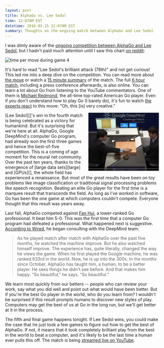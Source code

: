```yaml
---
layout: post
title: AlphaGo vs. Lee Sedol
time: 12:07AM EST
datetime: 2016-03-15 12:07AM EST
summary: Thoughts on the ongoing match between AlphaGo and Lee Sedol
---
```


I was dimly aware of the [ongoing competition between AlphaGo and Lee
Sedol][wiki], but I hadn't paid much attention until I saw this chart [on
reddit][]:

<img src="http://i.imgur.com/3HcJKbk.png" border=0 width=700 alt="time per move during game 4">

It's hard to read "Lee Sedol's brilliant attack (78th)" and not get curious!
This led me into a deep dive on the competition. You can read more about [the
move][analysis] or watch a [15 minute summary][match4-15m] of the match. The
full [6 hour match][match4], including a press conference afterwards, is also
online. You can learn a lot about Go from listening to the YouTube
commentators. One of them is [Michael Redmond][], the all-time top-rated
American Go player. Even if you don't understand how to play Go (I barely do),
it's fun to watch [the experts react][commentary] to this move: "Oh, this [is]
very creative."

<img src="/images/alphago.png" width=231 height=190 style="float: right; margin-left: 1em;">
[Lee Sedol][]'s win in the fourth match is being celebrated as a victory for
humankind. But it's surprising that we're here at all. AlphaGo, Google
DeepMind's computer Go program, had already won the first three games and hence
the best-of-five competition. This is a coming of age moment for the neural net
community. Over the past ten years, thanks to the emergence of [large data
sets][large] and [GPUs][], the whole field has experienced a renaissance. But
most of the great results have been on toy problems like image classification
or traditional signal processing problems like speech recognition. Beating an
elite Go player for the first time is a marquee result that transcends the
field. As long as I've worked in software, Go has been the one game at which
computers couldn't compete. Everyone thought that this result was years away.

Last fall, AlphaGo competed against [Fan Hui][], a lower-ranked Go
professional. It beat him 5-0. This was the first time that a computer Go
program had defeated a professional. What happened next is suggestive.
[According to Wired][wired], he began consulting with the DeepMind team:

> As he played match after match with AlphaGo over the past five months, he
> watched the machine improve. But he also watched himself improve. The
> experience has, quite literally, changed the way he views the game. When he
> first played the Google machine, he was ranked 633rd in the world. Now, he is
> up into the 300s. In the months since October, AlphaGo has taught him, a
> human, to be a better player. He sees things he didn’t see before. And that
> makes him happy. “So beautiful,” he says. “So beautiful.”

We learn most quickly from our betters -- people who can review your work, say
what you did well and point out what would have been better. But if you're the
best Go player in the world, who do you learn from? I wouldn't be surprised if
this result prompts humans to discover new styles of play. Computers may get
the best of us at Go in the long run, but we'll get better at it in the
process.

The fifth and final game happens tonight. If Lee Sedol wins, you could make the
case that he just took a few games to figure out how to get the best of
AlphaGo. If not, it means that it took completely brilliant play from the best
in the world to beat a computer, and it's likely to be the last time a human
ever pulls this off. The match is being [streamed live on YouTube][match5].

[wiki]: https://en.wikipedia.org/wiki/AlphaGo_versus_Lee_Sedol
[wired]: http://www.wired.com/2016/03/sadness-beauty-watching-googles-ai-play-go/
[commentary]: https://www.youtube.com/watch?v=SMqjGNqfU6I&feature=youtu.be&t=1h25m32s
[match4]: https://www.youtube.com/watch?v=yCALyQRN3hw&feature=youtu.be&t=3h10m20s
[match4-15m]: https://www.youtube.com/watch?v=G5gJ-pVo1gs
[michael redmond]: https://en.wikipedia.org/wiki/Michael_Redmond_(Go_player)
[analysis]: https://gogameguru.com/lee-sedol-defeats-alphago-masterful-comeback-game-4/
[on reddit]: https://www.reddit.com/r/dataisbeautiful/comments/4a8336/lee_sedol_vs_alphago_4th_game_thinking_time_in/
[gpus]: http://www.nvidia.com/object/what-is-gpu-computing.html 
[large]: https://www.cs.toronto.edu/~kriz/cifar.html
[lee sedol]: https://en.wikipedia.org/wiki/Lee_Sedol
[fan hui]: https://en.wikipedia.org/wiki/Fan_Huio
[match5]: https://www.youtube.com/watch?v=mzpW10DPHeQ
